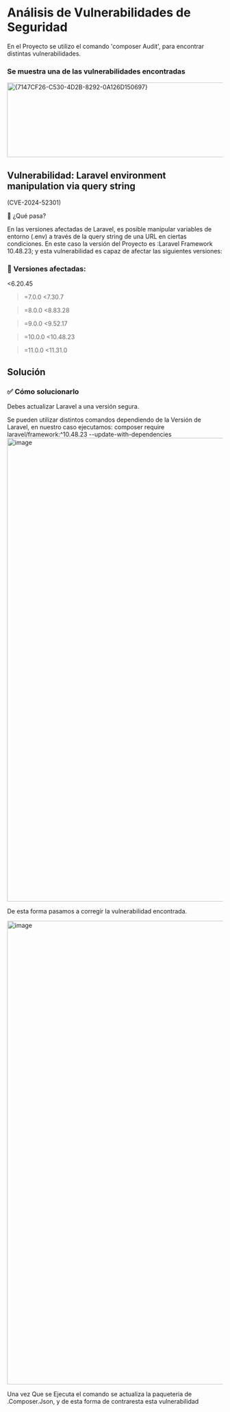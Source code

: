 # Análisis de Vulnerabilidades de Seguridad
En el Proyecto se utilizo el comando 'composer Audit', para encontrar distintas vulnerabilidades.

### Se muestra una de las vulnerabilidades encontradas
<img width="782" height="174" alt="{7147CF26-C530-4D2B-8292-0A126D150697}" src="https://github.com/user-attachments/assets/096e782a-b4f0-46da-93f3-e0b73854a32f" />

## Vulnerabilidad: Laravel environment manipulation via query string

(CVE-2024-52301)

🔎 ¿Qué pasa?

En las versiones afectadas de Laravel, es posible manipular variables de entorno (.env) a través de la query string de una URL en ciertas condiciones.
En este caso la versión del Proyecto es :Laravel Framework 10.48.23; y esta vulnerabilidad es capaz de afectar las siguientes versiones:

### 📌 Versiones afectadas:

<6.20.45

>=7.0.0 <7.30.7

>=8.0.0 <8.83.28

>=9.0.0 <9.52.17

>=10.0.0 <10.48.23

>=11.0.0 <11.31.0


## Solución

### ✅ Cómo solucionarlo

Debes actualizar Laravel a una versión segura.

Se pueden utilizar distintos comandos dependiendo de la Versión de Laravel, en nuestro caso ejecutamos: composer require laravel/framework:^10.48.23 --update-with-dependencies
<img width="1920" height="1080" alt="image" src="https://github.com/user-attachments/assets/aae9d9d7-612b-4b9e-a15a-6e437bdce4c4" />

De esta forma pasamos a corregir la vulnerabilidad encontrada.

<img width="1920" height="1080" alt="image" src="https://github.com/user-attachments/assets/d83dce6b-3f19-405d-af3b-28eaf04390e0" />

Una vez Que se Ejecuta el comando se actualiza la paqueteria de .Composer.Json, y de esta forma de contraresta esta vulnerabilidad
